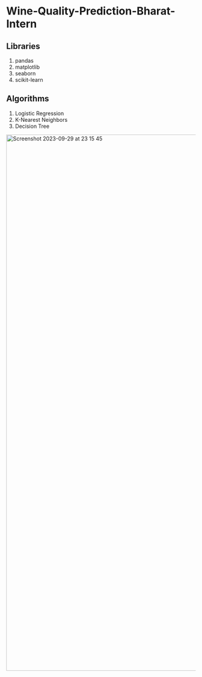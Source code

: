 # Wine-Quality-Prediction-Bharat-Intern
## Libraries
1. pandas
2. matplotlib
3. seaborn
4. scikit-learn

## Algorithms
1. Logistic Regression
2. K-Nearest Neighbors
3. Decision Tree

<img width="1423" alt="Screenshot 2023-09-29 at 23 15 45" src="https://github.com/iLakshya/Wine-Quality-Prediction-Bharat-Intern/assets/91900978/71fb6b07-92f8-4955-8384-193d112478c9">

